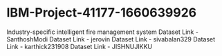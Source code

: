 # IBM-Project-41177-1660639926
Industry-specific intelligent fire management system
Dataset Link - SanthoshModi
Dataset Link - jerovin
Dataset Link - sivabalan329
Dataset Link - karthick231908
Dataset Link - JISHNUJIKKU
